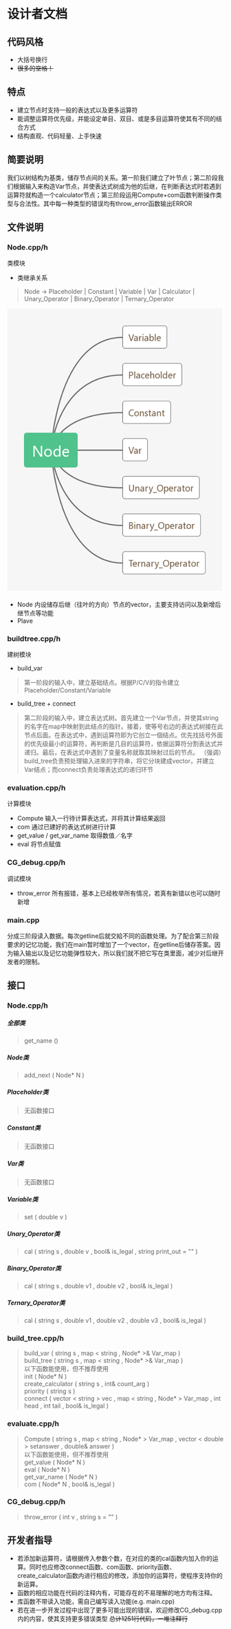# 设计者文档
## 代码风格
- 大括号换行  
- ~~很多的空格！~~
## 特点
- 建立节点时支持一般的表达式以及更多运算符
- 能调整运算符优先级，并能设定单目、双目、或是多目运算符使其有不同的结合方式
- 结构直观、代码轻量、上手快速

## 简要说明
我们以树结构为基类，储存节点间的关系。第一阶我们建立了叶节点；第二阶段我们根据输入来构造Var节点，并使表达式树成为他的后继，在判断表达式时若遇到运算符就构造一个calculator节点；第三阶段运用Compute+com函数判断操作类型与合法性。其中每一种类型的错误均有throw_error函数输出ERROR

## 文件说明

### Node.cpp/h
类模块  
- 类继承关系
> Node -> Placeholder | Constant | Variable | Var | Calculator | Unary_Operator | Binary_Operator | Ternary_Operator

![Image text](https://github.com/FlagerLee/F.A.T-Computational-Graph/blob/master/Node.jpg)
- Node
内设储存后继（往叶的方向）节点的vector，主要支持访问以及新增后继节点等功能
- Plave
### buildtree.cpp/h
建树模块
- build_var
>第一阶段的输入中，建立基础结点。根据P/C/V的指令建立Placeholder/Constant/Variable

- build_tree + connect
>第二阶段的输入中，建立表达式树。首先建立一个Var节点，并使其string的名字在map中映射到此结点的指针。接着，使等号右边的表达式树接在此节点后面。在表达式中，遇到运算符即为它创立一個结点。优先找括号外面的优先级最小的运算符，再判断是几目的运算符，依据运算符分割表达式并递归。最后，在表达式中遇到了变量名称就取其映射过后的节点。
（强调）build_tree负责预处理输入进來的字符串，将它分块建成vector，并建立Var结点；而connect负责处理表达式的递归环节


### evaluation.cpp/h
计算模块  
- Compute
输入一行待计算表达式，并将其计算结果返回
- com
通过已建好的表达式树进行计算
- get_value / get_var_name
取得数值／名字
- eval
将节点赋值

### CG_debug.cpp/h
调试模块  
- throw_error
所有报错，基本上已经枚举所有情况，若真有新错以也可以随时新增

### main.cpp
分成三阶段读入数据。每次getline后就交給不同的函数处理。为了配合第三阶段要求的记忆功能，我们在main暂时增加了一个vector，在getline后储存答案。因为输入输出以及记忆功能弹性较大，所以我们就不把它写在类里面，减少对后继开发者的限制。

## 接口
### Node.cpp/h
##### 全部类
> get_name ()  
##### Node类
> add_next ( Node* N )  
##### Placeholder类
> 无函数接口
##### Constant类
> 无函数接口
##### Var类
> 无函数接口
##### Variable类
> set ( double v )
##### Unary_Operator类
> cal ( string s , double v , bool& is_legal , string print_out = "" )
##### Binary_Operator类
> cal ( string s , double v1 , double v2 , bool& is_legal )
##### Ternary_Operator类
> cal ( string s , double v1 , double v2 , double v3 , bool& is_legal )
### build_tree.cpp/h
> build_var ( string s , map < string , Node* >& Var_map )  
> build_tree ( string s , map < string , Node* >& Var_map )  
> 以下函数能使用，但不推荐使用  
> init ( Node* N )  
> create_calculator ( string s , int& count_arg )  
> priority ( string s )  
> connect ( vector < string > vec , map < string , Node* > Var_map , int head , int tail , bool& is_legal )  
### evaluate.cpp/h
> Compute ( string s , map < string , Node* > Var_map , vector < double > setanswer , double& answer )  
> 以下函数能使用，但不推荐使用  
> get_value ( Node* N )  
> eval ( Node* N )  
> get_var_name ( Node* N )  
> com ( Node* N , bool& is_legal )  
### CG_debug.cpp/h
> throw_error ( int v , string s = "" )  

## 开发者指导
- 若添加新运算符，请根据传入参数个数，在对应的类的cal函数内加入你的运算。同时也应修改connect函数、com函数、priority函数、create_calculator函数内进行相应的修改，添加你的运算符，使程序支持你的新运算。  
- 函数的相应功能在代码的注释内有，可能存在的不易理解的地方均有注释。  
- 库函数不带读入功能，需自己编写读入功能(e.g. main.cpp)  
- 若在进一步开发过程中出现了更多可能出现的错误，欢迎修改CG_debug.cpp内的内容，使其支持更多错误类型
~~总计1251行代码，一堆注释行~~
